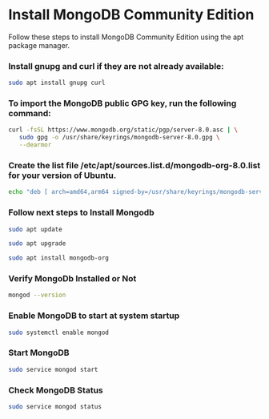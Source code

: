 # Install MongoDB Community Edition

Follow these steps to install MongoDB Community Edition using the apt package manager.

### Install gnupg and curl if they are not already available:

```bash
sudo apt install gnupg curl
```

### To import the MongoDB public GPG key, run the following command:

```bash
curl -fsSL https://www.mongodb.org/static/pgp/server-8.0.asc | \
   sudo gpg -o /usr/share/keyrings/mongodb-server-8.0.gpg \
   --dearmor
```

### Create the list file /etc/apt/sources.list.d/mongodb-org-8.0.list for your version of Ubuntu.

```bash
echo "deb [ arch=amd64,arm64 signed-by=/usr/share/keyrings/mongodb-server-8.0.gpg ] https://repo.mongodb.org/apt/ubuntu noble/mongodb-org/8.0 multiverse" | sudo tee /etc/apt/sources.list.d/mongodb-org-8.0.list
```

### Follow next steps to Install Mongodb

```bash
sudo apt update
```

```bash
sudo apt upgrade
```

```bash
sudo apt install mongodb-org
```

### Verify MongoDb Installed or Not

```bash
mongod --version
```

### Enable MongoDB to start at system startup

```bash
sudo systemctl enable mongod
```

### Start MongoDB

```bash
sudo service mongod start
```

### Check MongoDB Status

```bash
sudo service mongod status
```
